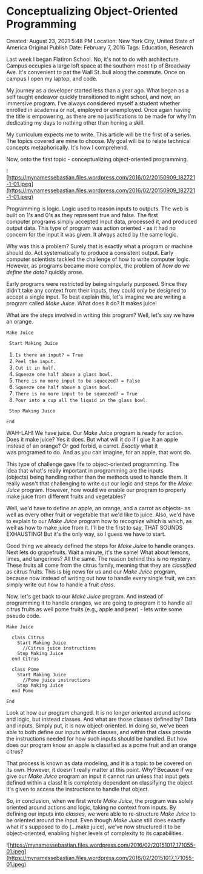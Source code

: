 # Conceptualizing Object-Oriented Programming

Created: August 23, 2021 5:48 PM
Location: New York City, United State of America
Original Publish Date: February 7, 2016
Tags: Education, Research

Last week I began Flatiron School. No, it's not to do with architecture. Campus occupies a large loft space at the southern most tip of Broadway Ave. It's convenient to pat the Wall St. bull along the commute. Once on campus I open my laptop, and code.

My journey as a developer started less than a year ago. What began as a self taught endeavor quickly transitioned to night school, and now, an immersive program. I've always considered myself a student whether enrolled in academia or not, employed or unemployed. Once again having the title is empowering, as there are no justifications to be made for why I'm dedicating my days to nothing other than honing a skill.

My curriculum expects me to write. This article will be the first of a series. The topics covered are mine to choose. My goal will be to relate technical concepts metaphorically. It's how I comprehend.

Now, onto the first topic - conceptualizing object-oriented programming.

![https://mynamessebastian.files.wordpress.com/2016/02/20150909_182721-1-01.jpeg](https://mynamessebastian.files.wordpress.com/2016/02/20150909_182721-1-01.jpeg)

Programming is logic. Logic used to reason inputs to outputs. The web is built on 1's and 0's as they represent true and false. The first computer programs simply accepted input data, processed it, and produced output data. This type of program was action oriented - as it had no concern for the input it was given. It always acted by the same logic.

Why was this a problem? Surely that is exactly what a program or machine should do. Act systematically to produce a consistent output. Early computer scientists tackled the challenge of how to write computer logic. However, as programs became more complex, the problem of *how do we define the data?* quickly arose.

Early programs were restricted by being singularly purposed. Since they didn't take any context from their inputs, they could only be designed to accept a single input. To best explain this, let's imagine we are writing a program called *Make Juice*. What does it do? It makes juice!

What are the steps involved in writing this program? Well, let's say we have an orange.

```
Make Juice
```

```
 Start Making Juice
```

1. `Is there an input? = True`
2. `Peel the input.`
3. `Cut it in half.`
4. `Squeeze one half above a glass bowl.`
5. `There is no more input to be squeezed? = False`
6. `Squeeze one half above a glass bowl.`
7. `There is no more input to be squeezed? = True`
8. `Pour into a cup all the liquid in the glass bowl.`

```
 Stop Making Juice

End
```

WAH-LAH! We have juice. Our *Make Juice* program is ready for action. Does it make juice? Yes it does. But what will it do if I give it an apple instead of an orange? Or god forbid, a carrot. *Exactly* what it was programed to do. And as you can imagine, for an apple, that wont do.

This type of challenge gave life to object-oriented programming. The idea that what's really important in programming are the inputs (objects) being handling rather than the methods used to handle them. It really wasn't that challenging to write out our logic and steps for the *Make Juice* program. However, how would we enable our program to properly make juice from different fruits and vegetables?

Well, we'd have to define an apple, an orange, and a carrot as objects- as well as every other fruit or vegetable that we'd like to juice. Also, we'd have to explain to our *Make Juice* program how to recognize which is which, as well as how to make juice from it. I'll be the first to say, THAT SOUNDS EXHAUSTING! But it's the only way, so I guess we have to start.

Good thing we already defined the steps for *Make Juice* to handle oranges. Next lets do grapefruits. Wait a minute, it's the same! What about lemons, limes, and tangerines? All the same. The reason behind this is no mystery. These fruits all come from the citrus family, meaning that they are *classified* as citrus fruits. This is big news for us and our *Make Juice* program, because now instead of writing out how to handle every single fruit, we can simply write out how to handle a fruit *class*.

Now, let's get back to our *Make Juice* program. And instead of programming it to handle oranges, we are going to program it to handle all citrus fruits as well pome fruits (e.g., apple and pear) - lets write some pseudo code.

```
Make Juice
```

```
  class Citrus
    Start Making Juice
      //Citrus juice instructions
    Stop Making Juice
  end Citrus
```

```
  class Pome
    Start Making Juice
      //Pome juice instructions
    Stop Making Juice
  end Pome

End
```

Look at how our program changed. It is no longer oriented around actions and logic, but instead classes. And what are those classes defined by? Data and inputs. Simply put, it is now object-oriented. In doing so, we've been able to both define our inputs within classes, and within that class provide the instructions needed for how such inputs should be handled. But how does our program know an apple is classified as a pome fruit and an orange citrus?

That process is known as data modeling, and it is a topic to be covered on its own. However, it doesn't really matter at this point. Why? Because if we give our *Make Juice* program an input it cannot run unless that input gets defined within a class! It is completely dependent on classifying the object it's given to access the instructions to handle that object.

So, in conclusion, when we first wrote *Make Juice*, the program was solely oriented around actions and logic, taking no context from inputs. By defining our inputs into *classes*, we were able to re-structure *Make Juice* to be oriented around the input. Even though *Make Juice* still does exactly what it's supposed to do (...make juice), we've now structured it to be object-oriented, enabling higher levels of complexity to its capabilities.

![https://mynamessebastian.files.wordpress.com/2016/02/20151017_171055-01.jpeg](https://mynamessebastian.files.wordpress.com/2016/02/20151017_171055-01.jpeg)